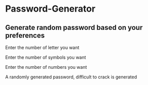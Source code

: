 # Password-Generator
Generate random password based on your preferences
---------------------------------------------------
Enter the number of letter you want

Enter the number of symbols you want

Enter the number of numbers you want

A randomly generated password, difficult to crack is generated
